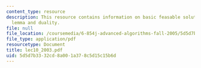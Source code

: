 ```yaml
---
content_type: resource
description: This resource contains information on basic feasable solution, Farkas'
  lemma and duality.
file: null
file_location: /coursemedia/6-854j-advanced-algorithms-fall-2005/5d5d7b3332cd8a001a378c5d15c15b6d_lec10_2003.pdf
file_type: application/pdf
resourcetype: Document
title: lec10_2003.pdf
uid: 5d5d7b33-32cd-8a00-1a37-8c5d15c15b6d
---
```

